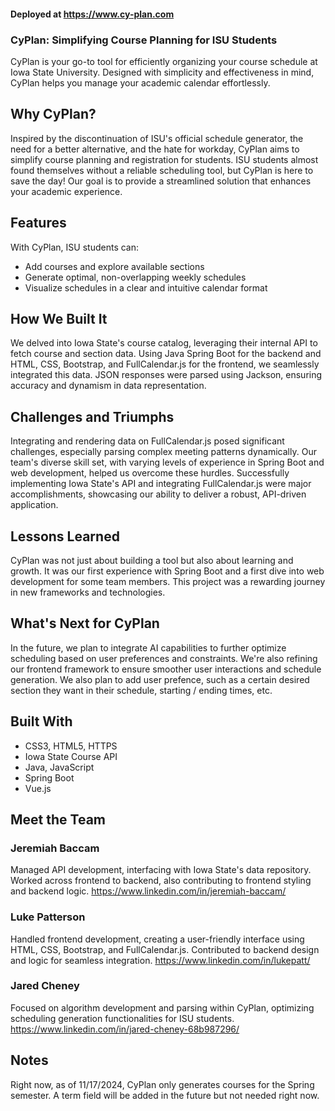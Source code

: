 #### Deployed at https://www.cy-plan.com
### CyPlan: Simplifying Course Planning for ISU Students

CyPlan is your go-to tool for efficiently organizing your course schedule at Iowa State University. Designed with simplicity and effectiveness in mind, CyPlan helps you manage your academic calendar effortlessly.

## Why CyPlan?

Inspired by the discontinuation of ISU's official schedule generator, the need for a better alternative, and the hate for workday, CyPlan aims to simplify course planning and registration for students. ISU students almost found themselves without a reliable scheduling tool, but CyPlan is here to save the day! Our goal is to provide a streamlined solution that enhances your academic experience.

## Features

With CyPlan, ISU students can:

- Add courses and explore available sections
- Generate optimal, non-overlapping weekly schedules
- Visualize schedules in a clear and intuitive calendar format

## How We Built It

We delved into Iowa State's course catalog, leveraging their internal API to fetch course and section data. Using Java Spring Boot for the backend and HTML, CSS, Bootstrap, and FullCalendar.js for the frontend, we seamlessly integrated this data. JSON responses were parsed using Jackson, ensuring accuracy and dynamism in data representation.

## Challenges and Triumphs

Integrating and rendering data on FullCalendar.js posed significant challenges, especially parsing complex meeting patterns dynamically. Our team's diverse skill set, with varying levels of experience in Spring Boot and web development, helped us overcome these hurdles. Successfully implementing Iowa State's API and integrating FullCalendar.js were major accomplishments, showcasing our ability to deliver a robust, API-driven application.

## Lessons Learned

CyPlan was not just about building a tool but also about learning and growth. It was our first experience with Spring Boot and a first dive into web development for some team members. This project was a rewarding journey in new frameworks and technologies.

## What's Next for CyPlan

In the future, we plan to integrate AI capabilities to further optimize scheduling based on user preferences and constraints. We're also refining our frontend framework to ensure smoother user interactions and schedule generation. We also
plan to add user prefence, such as a certain desired section they want in their schedule, starting / ending times, etc.

## Built With

- CSS3, HTML5, HTTPS
- Iowa State Course API
- Java, JavaScript
- Spring Boot
- Vue.js 

## Meet the Team

### Jeremiah Baccam
Managed API development, interfacing with Iowa State's data repository. Worked across frontend to backend, also contributing to frontend styling and backend logic.
https://www.linkedin.com/in/jeremiah-baccam/

### Luke Patterson
Handled frontend development, creating a user-friendly interface using HTML, CSS, Bootstrap, and FullCalendar.js. Contributed to backend design and logic for seamless integration.
https://www.linkedin.com/in/lukepatt/

### Jared Cheney
Focused on algorithm development and parsing within CyPlan, optimizing scheduling generation functionalities for ISU students.
https://www.linkedin.com/in/jared-cheney-68b987296/

## Notes
Right now, as of 11/17/2024, CyPlan only generates courses for the Spring semester. A term field will be added in the future but not needed right now. 
